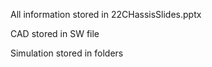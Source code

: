 All information stored in 22CHassisSlides.pptx


CAD stored in SW file


Simulation stored in folders
